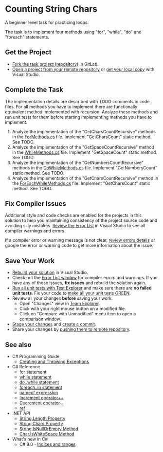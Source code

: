 # Counting String Chars

A beginner level task for practicing loops.

The task is to implement four methods using "for", "while", "do" and "foreach" statements.


## Get the Project

* [Fork the task project (repository)](https://docs.gitlab.com/ee/user/project/repository/forking_workflow.html#creating-a-fork) in GitLab.
* [Open a project from your remote repository](https://docs.microsoft.com/en-us/visualstudio/get-started/tutorial-open-project-from-repo) or [get your local copy](https://docs.microsoft.com/en-us/azure/devops/repos/git/clone#clone-from-another-git-provider) with Visual Studio.


## Complete the Task

The implementation details are described with TODO comments in code files. For all methods you have to implement there are functionally equivalent method implemented with recursion. Analyze these methods and run unit tests for them before starting implementing methods you have to implement.

1. Analyze the implementation of the "GetCharsCountRecursive" methods in the [ForMethods.cs](CountingStringChars/ForMethods.cs) file. Implement "GetCharsCount" static method. See TODO.
2. Analyze the implementation of the "GetSpaceCountRecursive" method in the [WhileMethods.cs](CountingStringChars/WhileMethods.cs) file. Implement "GetSpaceCount" static method. See TODO.
3. Analyze the implementation of the "GetNumbersCountRecursive" methods in the [DoWhileMethods.cs](CountingStringChars/DoWhileMethods.cs) file. Implement "GetNumbersCount" static method. See TODO.
4. Analyze the implementation of the "GetCharsCountRecursive" method in the [ForEachWhileMethods.cs](CountingStringChars/ForEachMethods.cs) file. Implement "GetCharsCount" static method. See TODO.


## Fix Compiler Issues

Additional style and code checks are enabled for the projects in this solution to help you maintaining consistency of the project source code and avoiding silly mistakes. [Review the Error List](https://docs.microsoft.com/en-us/visualstudio/ide/find-and-fix-code-errors#review-the-error-list) in Visual Studio to see all compiler warnings and errors.

If a compiler error or warning message is not clear, [review errors details](https://docs.microsoft.com/en-us/visualstudio/ide/find-and-fix-code-errors#review-errors-in-detail) or google the error or warning code to get more information about the issue.


## Save Your Work

* [Rebuild your solution](https://docs.microsoft.com/en-us/visualstudio/ide/building-and-cleaning-projects-and-solutions-in-visual-studio) in Visual Studio.
* Check out the [Error List window](https://docs.microsoft.com/en-us/visualstudio/ide/reference/error-list-window) for compiler errors and warnings. If you have any of those issues, **fix issues** and rebuild the solution again.
* [Run all unit tests with Test Explorer](https://docs.microsoft.com/en-us/visualstudio/test/run-unit-tests-with-test-explorer) and make sure there are **no failed unit tests**. Fix your code to [make all your unit tests GREEN](https://stackoverflow.com/questions/276813/what-is-red-green-testing).
* Review all your changes **before** saving your work.
    * Open "Changes" view in [Team Explorer](https://docs.microsoft.com/en-us/visualstudio/ide/reference/team-explorer-reference).
    * Click with your right mouse button on a modified file.
    * Click on "Compare with Unmodified" menu item to open a comparison window.
* [Stage your changes](https://docs.microsoft.com/en-us/azure/devops/repos/git/commits#stage-your-changes) and [create a commit](https://docs.microsoft.com/en-us/azure/devops/repos/git/commits#create-a-commit).
* Share your changes by [pushing them to remote repository](https://docs.microsoft.com/en-us/azure/devops/repos/git/pushing).


## See also

* C# Programming Guide
  * [Creating and Throwing Exceptions](https://docs.microsoft.com/en-us/dotnet/csharp/programming-guide/exceptions/creating-and-throwing-exceptions)
* C# Reference
  * [for statement](https://docs.microsoft.com/en-us/dotnet/csharp/language-reference/keywords/for)
  * [while statement](https://docs.microsoft.com/en-us/dotnet/csharp/language-reference/keywords/while)
  * [do..while statement](https://docs.microsoft.com/en-us/dotnet/csharp/language-reference/keywords/do)
  * [foreach..in statement](https://docs.microsoft.com/en-us/dotnet/csharp/language-reference/keywords/foreach-in)
  * [nameof expression](https://docs.microsoft.com/en-us/dotnet/csharp/language-reference/operators/nameof)
  * [Increment operator++](https://docs.microsoft.com/en-us/dotnet/csharp/language-reference/operators/arithmetic-operators#increment-operator-)
  * [Decrement operator--](https://docs.microsoft.com/en-us/dotnet/csharp/language-reference/operators/arithmetic-operators#decrement-operator---)
  * [ref](https://docs.microsoft.com/en-us/dotnet/csharp/language-reference/keywords/ref)
* .NET API
  * [String.Length Property](https://docs.microsoft.com/en-us/dotnet/api/system.string.length)
  * [String.Chars Property](https://docs.microsoft.com/en-us/dotnet/api/system.string.chars)
  * [String.IsNullOrEmpty Method](https://docs.microsoft.com/en-us/dotnet/api/system.string.isnullorempty)
  * [Char.IsWhiteSpace Method](https://docs.microsoft.com/en-us/dotnet/api/system.char.iswhitespace)
* What's new in C#
  * C# 8.0 - [Indices and ranges](https://docs.microsoft.com/en-us/dotnet/csharp/whats-new/csharp-8#indices-and-ranges)
